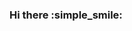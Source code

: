 ### Hi there :simple_smile:

<!--
**ishifr/ishifr** is a ✨ _special_ ✨ repository because its `README.md` (this file) appears on your GitHub profile.

Here are some ideas to get you started:

- 🔭 I’m currently working on educational application
- 🌱 I’m currently learning new things
- 💬 Ask me about C,Python,Automation(with Python),Dart and Flutter 
- 📫 How to reach me: justmr27@gmail.com

- ⚡ Fun fact: I want to learn all useful things :)
-->
